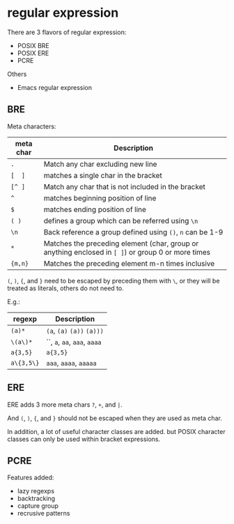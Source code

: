 # regular expression

There are 3 flavors of regular expression:
* POSIX BRE
* POSIX ERE
* PCRE

Others
* Emacs regular expression

## BRE

Meta characters:

| meta char  |                            Description                                                               |
|------------|------------------------------------------------------------------------------------------------------|
|    `.`     | Match any char excluding new line                                                                    |
|  `[  ]`    | matches a single char in the bracket                                                                 |
|  `[^ ]`    | Match any char that is not included in the bracket                                                   |
|   `^`      | matches beginning position of line                                                                   |
|   `$`      | matches ending position of line                                                                      |
|  `( )`     | defines a group which can be referred using `\n`                                                     |
|  `\n`      | Back reference a group defined using `()`, `n` can be 1-9                                            |
|   `*`      | Matches the preceding element (char, group or anything enclosed in `[ ]`) or group 0 or more times   |
|  `{m,n}`   | Matches the preceding element m-n times inclusive                                                    |

`(`, `)`, `{`, and `}` need to be escaped by preceding them with `\`, or they will
be treated as literals, others do not need to.

E.g.:

| regexp     |     Description                                               |
|------------|---------------------------------------------------------------|
| `(a)*`     | `(a`, `(a)` `(a))` `(a)))`                                    |
| `\(a\)*`   | ``, `a`, `aa`, `aaa`, `aaaa`                                  |
| `a{3,5}`   | `a{3,5}`                                                      |
|`a\{3,5\}`  | `aaa`, `aaaa`, `aaaaa`                                        |

## ERE

ERE adds 3 more meta chars `?`, `+`, and `|`.

And `(`, `)`, `{`, and `}` should not be escaped when they are used as meta char.

In addition, a lot of useful character classes are added. but POSIX character classes
can only be used within bracket expressions.

## PCRE

Features added:
* lazy regexps
* backtracking
* capture group
* recrusive patterns
